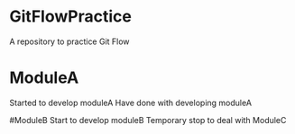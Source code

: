 # GitFlowPractice
A repository to practice Git Flow

# ModuleA
Started to develop moduleA
Have done with developing moduleA

#ModuleB
Start to develop moduleB
Temporary stop to deal with ModuleC